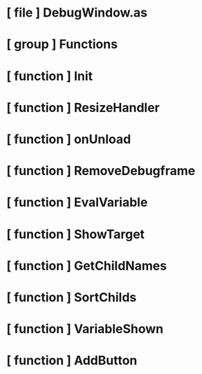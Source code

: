 # [ file ] DebugWindow.as

# [ group ] Functions

# [ function ] Init

# [ function ] ResizeHandler

# [ function ] onUnload

# [ function ] RemoveDebugframe

# [ function ] EvalVariable

# [ function ] ShowTarget

# [ function ] GetChildNames

# [ function ] SortChilds

# [ function ] VariableShown

# [ function ] AddButton

